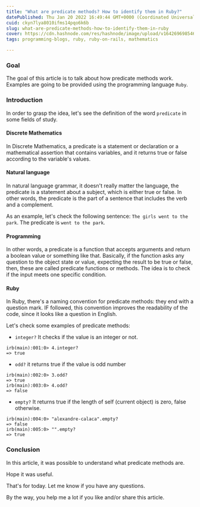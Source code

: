 ```yaml
---
title: "What are predicate methods? How to identify them in Ruby?"
datePublished: Thu Jan 20 2022 16:49:44 GMT+0000 (Coordinated Universal Time)
cuid: ckyn7lya8010ifms14pqo6k6b
slug: what-are-predicate-methods-how-to-identify-them-in-ruby
cover: https://cdn.hashnode.com/res/hashnode/image/upload/v1642696985469/NMT3xS5Te.png
tags: programming-blogs, ruby, ruby-on-rails, mathematics

---
```


### Goal
The goal of this article is to talk about how predicate methods work. Examples are going to be provided using the programming language `Ruby`.

### Introduction
In order to grasp the idea, let's see the definition of the word `predicate` in some fields of study.

#### Discrete Mathematics
In Discrete Mathematics, a predicate is a statement or declaration or a mathematical assertion that contains variables, and it returns true or false according to the variable's values.

#### Natural language
In natural language grammar, it doesn't really matter the language, the predicate is a statement about a subject, which is either true or false.
In other words, the predicate is the part of a sentence that includes the verb and a complement.

As an example, let's check the following sentence:
`The girls went to the park`. The predicate is `went to the park`. 

#### Programming
In other words, a predicate is a function that accepts arguments and return a boolean value or something like that. Basically, if the function asks any question to the object state or value, expecting the result to be true or false, then, these are called predicate functions or methods.
The idea is to check if the input meets one specific condition.

#### Ruby
In Ruby, there's a naming convention for predicate methods: they end with a question mark.
IF followed, this convention improves the readability of the code, since it looks like a question in English.

Let's check some examples of predicate methods:
- `integer?` It checks if the value is an integer or not.
```
irb(main):001:0> 4.integer?
=> true
``` 

- `odd?` it returns true if the value is odd number
```
irb(main):002:0> 3.odd?
=> true
irb(main):003:0> 4.odd?
=> false
``` 

- `empty?` It returns true if the length of self (current object) is zero, false otherwise.
```
irb(main):004:0> "alexandre-calaca".empty?
=> false
irb(main):005:0> "".empty?
=> true
``` 

### Conclusion
In this article, it was possible to understand what predicate methods are.

Hope it was useful.

That's for today. Let me know if you have any questions.

By the way, you help me a lot if you like and/or share this article.

